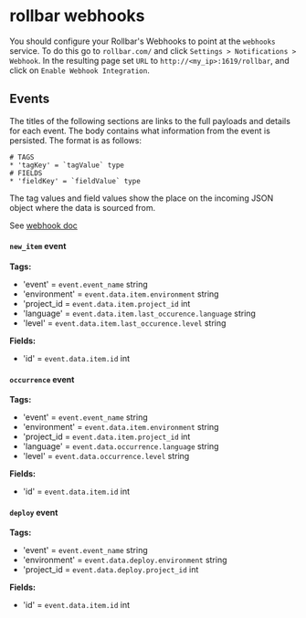 # rollbar webhooks

You should configure your Rollbar's Webhooks to point at the `webhooks` service. To do this go to `rollbar.com/` and click `Settings > Notifications > Webhook`. In the resulting page set `URL` to `http://<my_ip>:1619/rollbar`, and click on `Enable Webhook Integration`.

## Events

The titles of the following sections are links to the full payloads and details for each event. The body contains what information from the event is persisted. The format is as follows:
```
# TAGS
* 'tagKey' = `tagValue` type
# FIELDS
* 'fieldKey' = `fieldValue` type
```
The tag values and field values show the place on the incoming JSON object where the data is sourced from.

See [webhook doc](https://rollbar.com/docs/webhooks/)

#### `new_item` event

**Tags:**
* 'event' = `event.event_name` string
* 'environment' = `event.data.item.environment` string
* 'project_id = `event.data.item.project_id` int
* 'language' = `event.data.item.last_occurence.language` string
* 'level' = `event.data.item.last_occurence.level` string

**Fields:**
* 'id' = `event.data.item.id` int

#### `occurrence` event

**Tags:**
* 'event' = `event.event_name` string
* 'environment' = `event.data.item.environment` string
* 'project_id = `event.data.item.project_id` int
* 'language' = `event.data.occurrence.language` string
* 'level' = `event.data.occurrence.level` string

**Fields:**
* 'id' = `event.data.item.id` int

#### `deploy` event

**Tags:**
* 'event' = `event.event_name` string
* 'environment' = `event.data.deploy.environment` string
* 'project_id = `event.data.deploy.project_id` int

**Fields:**
* 'id' = `event.data.item.id` int
